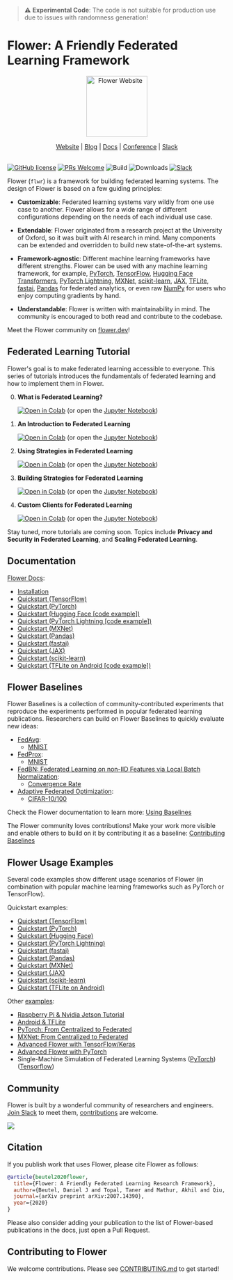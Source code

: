 > :warning: **Experimental Code**: The code is not suitable for production use due to issues with randomness generation!

# Flower: A Friendly Federated Learning Framework

<p align="center">
  <a href="https://flower.dev/">
    <img src="https://flower.dev/_next/image/?url=%2F_next%2Fstatic%2Fmedia%2Fflower_white_border.c2012e70.png&w=640&q=75" width="140px" alt="Flower Website" />
  </a>
</p>
<p align="center">
    <a href="https://flower.dev/">Website</a> |
    <a href="https://flower.dev/blog">Blog</a> |
    <a href="https://flower.dev/docs/">Docs</a> |
    <a href="https://flower.dev/conf/flower-summit-2022">Conference</a> |
    <a href="https://flower.dev/join-slack">Slack</a>
    <br /><br />
</p>

[![GitHub license](https://img.shields.io/github/license/adap/flower)](https://github.com/adap/flower/blob/main/LICENSE)
[![PRs Welcome](https://img.shields.io/badge/PRs-welcome-brightgreen.svg)](https://github.com/adap/flower/blob/main/CONTRIBUTING.md)
![Build](https://github.com/adap/flower/actions/workflows/flower.yml/badge.svg)
![Downloads](https://pepy.tech/badge/flwr)
[![Slack](https://img.shields.io/badge/Chat-Slack-red)](https://flower.dev/join-slack)

Flower (`flwr`) is a framework for building federated learning systems. The
design of Flower is based on a few guiding principles:

* **Customizable**: Federated learning systems vary wildly from one use case to
  another. Flower allows for a wide range of different configurations depending
  on the needs of each individual use case.

* **Extendable**: Flower originated from a research project at the University of
  Oxford, so it was built with AI research in mind. Many components can be
  extended and overridden to build new state-of-the-art systems.

* **Framework-agnostic**: Different machine learning frameworks have different
  strengths. Flower can be used with any machine learning framework, for
  example, [PyTorch](https://pytorch.org),
  [TensorFlow](https://tensorflow.org), [Hugging Face Transformers](https://huggingface.co/), [PyTorch Lightning](https://pytorchlightning.ai/), [MXNet](https://mxnet.apache.org/), [scikit-learn](https://scikit-learn.org/), [JAX](https://jax.readthedocs.io/), [TFLite](https://tensorflow.org/lite/), [fastai](https://www.fast.ai/), [Pandas](https://pandas.pydata.org/
) for federated analytics, or even raw [NumPy](https://numpy.org/)
  for users who enjoy computing gradients by hand.

* **Understandable**: Flower is written with maintainability in mind. The
  community is encouraged to both read and contribute to the codebase.

Meet the Flower community on [flower.dev](https://flower.dev)!

## Federated Learning Tutorial

Flower's goal is to make federated learning accessible to everyone. This series of tutorials introduces the fundamentals of federated learning and how to implement them in Flower.

0. **What is Federated Learning?**

   [![Open in Colab](https://colab.research.google.com/assets/colab-badge.svg)](https://colab.research.google.com/github/adap/flower/blob/main/doc/source/tutorial/Flower-0-What-is-FL.ipynb) (or open the [Jupyter Notebook](https://github.com/adap/flower/blob/main/doc/source/tutorial/Flower-0-What-is-FL.ipynb))

1. **An Introduction to Federated Learning**

   [![Open in Colab](https://colab.research.google.com/assets/colab-badge.svg)](https://colab.research.google.com/github/adap/flower/blob/main/doc/source/tutorial/Flower-1-Intro-to-FL-PyTorch.ipynb) (or open the [Jupyter Notebook](https://github.com/adap/flower/blob/main/doc/source/tutorial/Flower-1-Intro-to-FL-PyTorch.ipynb))

2. **Using Strategies in Federated Learning**

   [![Open in Colab](https://colab.research.google.com/assets/colab-badge.svg)](https://colab.research.google.com/github/adap/flower/blob/main/doc/source/tutorial/Flower-2-Strategies-in-FL-PyTorch.ipynb) (or open the [Jupyter Notebook](https://github.com/adap/flower/blob/main/doc/source/tutorial/Flower-2-Strategies-in-FL-PyTorch.ipynb))
   
3. **Building Strategies for Federated Learning**

   [![Open in Colab](https://colab.research.google.com/assets/colab-badge.svg)](https://colab.research.google.com/github/adap/flower/blob/main/doc/source/tutorial/Flower-3-Building-a-Strategy-PyTorch.ipynb) (or open the [Jupyter Notebook](https://github.com/adap/flower/blob/main/doc/source/tutorial/Flower-3-Building-a-Strategy-PyTorch.ipynb))
   
4. **Custom Clients for Federated Learning**

   [![Open in Colab](https://colab.research.google.com/assets/colab-badge.svg)](https://colab.research.google.com/github/adap/flower/blob/main/doc/source/tutorial/Flower-4-Client-and-NumPyClient-PyTorch.ipynb) (or open the [Jupyter Notebook](https://github.com/adap/flower/blob/main/doc/source/tutorial/Flower-4-Client-and-NumPyClient-PyTorch.ipynb))

Stay tuned, more tutorials are coming soon. Topics include **Privacy and Security in Federated Learning**, and **Scaling Federated Learning**.

## Documentation

[Flower Docs](https://flower.dev/docs):
* [Installation](https://flower.dev/docs/installation.html)
* [Quickstart (TensorFlow)](https://flower.dev/docs/quickstart-tensorflow.html)
* [Quickstart (PyTorch)](https://flower.dev/docs/quickstart-pytorch.html)
* [Quickstart (Hugging Face [code example])](https://flower.dev/docs/quickstart-huggingface.html)
* [Quickstart (PyTorch Lightning [code example])](https://flower.dev/docs/quickstart-pytorch-lightning.html)
* [Quickstart (MXNet)](https://flower.dev/docs/example-mxnet-walk-through.html)
* [Quickstart (Pandas)](https://flower.dev/docs/quickstart-pandas.html)
* [Quickstart (fastai)](https://flower.dev/docs/quickstart-fastai.html)
* [Quickstart (JAX)](https://github.com/adap/flower/tree/main/examples/quickstart_jax)
* [Quickstart (scikit-learn)](https://github.com/adap/flower/tree/main/examples/sklearn-logreg-mnist)
* [Quickstart (TFLite on Android [code example])](https://github.com/adap/flower/tree/main/examples/android)

## Flower Baselines

Flower Baselines is a collection of community-contributed experiments that reproduce the experiments performed in popular federated learning publications. Researchers can build on Flower Baselines to quickly evaluate new ideas:

* [FedAvg](https://arxiv.org/abs/1602.05629):
  * [MNIST](https://github.com/adap/flower/tree/main/baselines/flwr_baselines/publications/fedavg_mnist)
* [FedProx](https://arxiv.org/abs/1812.06127):
  * [MNIST](https://github.com/adap/flower/tree/main/baselines/flwr_baselines/publications/fedprox_mnist)
* [FedBN: Federated Learning on non-IID Features via Local Batch Normalization](https://arxiv.org/abs/2102.07623):
  * [Convergence Rate](https://github.com/adap/flower/tree/main/baselines/flwr_baselines/publications/fedbn/convergence_rate)
* [Adaptive Federated Optimization](https://arxiv.org/abs/2003.00295):
  * [CIFAR-10/100](https://github.com/adap/flower/tree/main/baselines/flwr_baselines/publications/adaptive_federated_optimization)

Check the Flower documentation to learn more: [Using Baselines](https://flower.dev/docs/using-baselines.html)

The Flower community loves contributions! Make your work more visible and enable others to build on it by contributing it as a baseline: [Contributing Baselines](https://flower.dev/docs/contributing-baselines.html)

## Flower Usage Examples

Several code examples show different usage scenarios of Flower (in combination with popular machine learning frameworks such as PyTorch or TensorFlow).

Quickstart examples:

* [Quickstart (TensorFlow)](https://github.com/adap/flower/tree/main/examples/quickstart_tensorflow)
* [Quickstart (PyTorch)](https://github.com/adap/flower/tree/main/examples/quickstart_pytorch)
* [Quickstart (Hugging Face)](https://github.com/adap/flower/tree/main/examples/quickstart_huggingface)
* [Quickstart (PyTorch Lightning)](https://github.com/adap/flower/tree/main/examples/quickstart_pytorch_lightning)
* [Quickstart (fastai)](https://github.com/adap/flower/tree/main/examples/quickstart_fastai)
* [Quickstart (Pandas)](https://github.com/adap/flower/tree/main/examples/quickstart_pandas)
* [Quickstart (MXNet)](https://github.com/adap/flower/tree/main/examples/quickstart_mxnet)
* [Quickstart (JAX)](https://github.com/adap/flower/tree/main/examples/quickstart_jax)
* [Quickstart (scikit-learn)](https://github.com/adap/flower/tree/main/examples/sklearn-logreg-mnist)
* [Quickstart (TFLite on Android)](https://github.com/adap/flower/tree/main/examples/android)

Other [examples](https://github.com/adap/flower/tree/main/examples):

* [Raspberry Pi & Nvidia Jetson Tutorial](https://github.com/adap/flower/tree/main/examples/embedded_devices)
* [Android & TFLite](https://github.com/adap/flower/tree/main/examples/android)
* [PyTorch: From Centralized to Federated](https://github.com/adap/flower/tree/main/examples/pytorch_from_centralized_to_federated)
* [MXNet: From Centralized to Federated](https://github.com/adap/flower/tree/main/examples/mxnet_from_centralized_to_federated)
* [Advanced Flower with TensorFlow/Keras](https://github.com/adap/flower/tree/main/examples/advanced_tensorflow)
* [Advanced Flower with PyTorch](https://github.com/adap/flower/tree/main/examples/advanced_pytorch)
* Single-Machine Simulation of Federated Learning Systems ([PyTorch](https://github.com/adap/flower/tree/main/examples/simulation_pytorch)) ([Tensorflow](https://github.com/adap/flower/tree/main/examples/simulation_tensorflow))

## Community

Flower is built by a wonderful community of researchers and engineers. [Join Slack](https://flower.dev/join-slack) to meet them, [contributions](#contributing-to-flower) are welcome.

<a href="https://github.com/adap/flower/graphs/contributors">
  <img src="https://contrib.rocks/image?repo=adap/flower" />
</a>

## Citation

If you publish work that uses Flower, please cite Flower as follows: 

```bibtex
@article{beutel2020flower,
  title={Flower: A Friendly Federated Learning Research Framework},
  author={Beutel, Daniel J and Topal, Taner and Mathur, Akhil and Qiu, Xinchi and Fernandez-Marques, Javier and Gao, Yan and Sani, Lorenzo and Kwing, Hei Li and Parcollet, Titouan and Gusmão, Pedro PB de and Lane, Nicholas D}, 
  journal={arXiv preprint arXiv:2007.14390},
  year={2020}
}
```

Please also consider adding your publication to the list of Flower-based publications in the docs, just open a Pull Request.

## Contributing to Flower

We welcome contributions. Please see [CONTRIBUTING.md](CONTRIBUTING.md) to get started!
